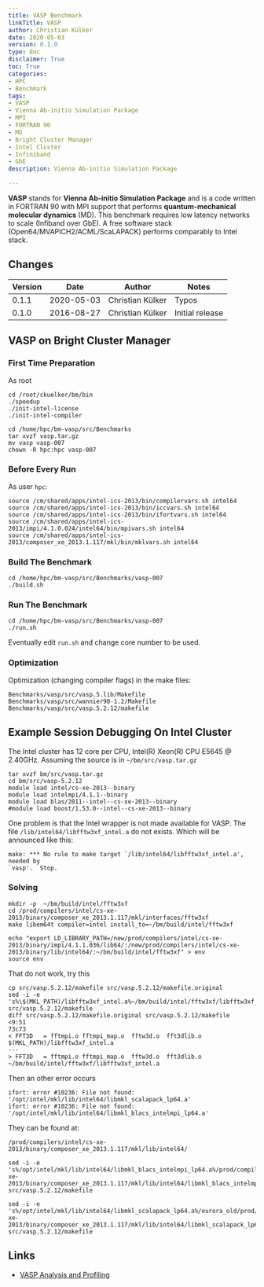 ```yaml
---
title: VASP Benchmark
linkTitle: VASP
author: Christian Külker
date: 2020-05-03
version: 0.1.0
type: doc
disclaimer: True
toc: True
categories:
- HPC
- Benchmark
tags:
- VASP
- Vienna Ab-initio Simulation Package
- MPI
- FORTRAN 90
- MD
- Bright Cluster Manager
- Intel Cluster
- Infiniband
- GbE
description: Vienna Ab-initio Simulation Package

---
```


**VASP** stands for **Vienna Ab-initio Simulation Package** and is a code
written in FORTRAN 90 with MPI support that performs **quantum-mechanical
molecular dynamics** (MD). This benchmark requires low latency networks to
scale (Infiband over GbE). A free software stack
(Open64/MVAPICH2/ACML/ScaLAPACK) performs comparably to Intel stack.

## Changes

| Version | Date       | Author           | Notes                             |
| ------- | ---------- | ---------------- | --------------------------------- |
| 0.1.1   | 2020-05-03 | Christian Külker | Typos                             |
| 0.1.0   | 2016-08-27 | Christian Külker | Initial release                   |

## VASP on Bright Cluster Manager

### First Time Preparation

As root

```shell
cd /root/ckuelker/bm/bin
./speedup
./init-intel-license
./init-intel-compiler

cd /home/hpc/bm-vasp/src/Benchmarks
tar xvzf vasp.tar.gz
mv vasp vasp-007
chown -R hpc:hpc vasp-007
```

### Before Every Run

As user `hpc`:

```shell
source /cm/shared/apps/intel-ics-2013/bin/compilervars.sh intel64
source /cm/shared/apps/intel-ics-2013/bin/iccvars.sh intel64
source /cm/shared/apps/intel-ics-2013/bin/ifortvars.sh intel64
source /cm/shared/apps/intel-ics-2013/impi/4.1.0.024/intel64/bin/mpivars.sh intel64
source /cm/shared/apps/intel-ics-2013/composer_xe_2013.1.117/mkl/bin/mklvars.sh intel64
```

### Build The Benchmark

```shell
cd /home/hpc/bm-vasp/src/Benchmarks/vasp-007
./build.sh
```

### Run The Benchmark

```shell
cd /home/hpc/bm-vasp/src/Benchmarks/vasp-007
./run.sh
```

Eventually edit `run.sh` and change core number to be used.

### Optimization

Optimization (changing compiler flags) in the make files:

```shell
Benchmarks/vasp/src/vasp.5.lib/Makefile
Benchmarks/vasp/src/wannier90-1.2/Makefile
Benchmarks/vasp/src/vasp.5.2.12/makefile
```

## Example Session Debugging On Intel Cluster

The Intel cluster has 12 core per CPU, Intel(R) Xeon(R) CPU E5645 @ 2.40GHz.
Assuming the source is in `~/bm/src/vasp.tar.gz`

```shell
tar xvzf bm/src/vasp.tar.gz
cd bm/src/vasp-5.2.12
module load intel/cs-xe-2013--binary
module load intelmpi/4.1.1--binary
module load blas/2011--intel--cs-xe-2013--binary
#module load boost/1.53.0--intel--cs-xe-2013--binary
```

One problem is that the Intel wrapper is not made available for VASP. The file
`/lib/intel64/libfftw3xf_intel.a` do not exists. Which will be announced like
this:

```
make: *** No rule to make target `/lib/intel64/libfftw3xf_intel.a', needed by
`vasp'.  Stop.

```

### Solving

```shell
mkdir -p  ~/bm/build/intel/fftw3xf
cd /prod/compilers/intel/cs-xe-2013/binary/composer_xe_2013.1.117/mkl/interfaces/fftw3xf
make libem64t compiler=intel install_to=~/bm/build/intel/fftw3xf

echo "export LD_LIBRARY_PATH=/new/prod/compilers/intel/cs-xe-2013/binary/impi/4.1.1.036/lib64/:/new/prod/compilers/intel/cs-xe-2013/binary/lib/intel64/:~/bm/build/intel/fftw3xf" > env
source env
```

That do not work, try this

```shell
cp src/vasp.5.2.12/makefile src/vasp.5.2.12/makefile.original
sed -i -e 's%\$(MKL_PATH)/libfftw3xf_intel.a%~/bm/build/intel/fftw3xf/libfftw3xf_intel.a%' src/vasp.5.2.12/makefile
diff src/vasp.5.2.12/makefile.original src/vasp.5.2.12/makefile                                                                                                   <9:51
73c73
< FFT3D   = fftmpi.o fftmpi_map.o  fftw3d.o  fft3dlib.o  $(MKL_PATH)/libfftw3xf_intel.a
---
> FFT3D   = fftmpi.o fftmpi_map.o  fftw3d.o  fft3dlib.o  ~/bm/build/intel/fftw3xf/libfftw3xf_intel.a
```

Then an other error occurs

```
ifort: error #10236: File not found:  '/opt/intel/mkl/lib/intel64/libmkl_scalapack_lp64.a'
ifort: error #10236: File not found:  '/opt/intel/mkl/lib/intel64/libmkl_blacs_intelmpi_lp64.a'
```

They can be found at:

`/prod/compilers/intel/cs-xe-2013/binary/composer_xe_2013.1.117/mkl/lib/intel64/`

```shell
sed -i -e 's%/opt/intel/mkl/lib/intel64/libmkl_blacs_intelmpi_lp64.a%/prod/compilers/intel/cs-xe-2013/binary/composer_xe_2013.1.117/mkl/lib/intel64/libmkl_blacs_intelmpi_lp64.a%' src/vasp.5.2.12/makefile

sed -i -e 's%/opt/intel/mkl/lib/intel64/libmkl_scalapack_lp64.a%/eurora_old/prod/compilers/intel/cs-xe-2013/binary/composer_xe_2013.1.117/mkl/lib/intel64/libmkl_scalapack_lp64.a%' src/vasp.5.2.12/makefile
```

## Links

* [VASP Analysis and Profiling](https://www.hpcadvisorycouncil.com/pdf/VASP_Analysis_and_Profiling_AMD.pdf)


